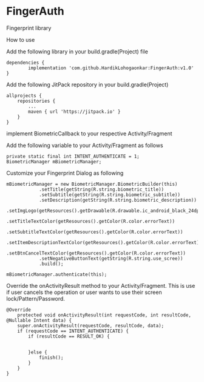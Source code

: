 # FingerAuth
Fingerprint library


How to use

Add the following library in your build.gradle(Project) file

 	dependencies {
	        implementation 'com.github.HardikLohogaonkar:FingerAuth:v1.0'
	}
	
	
Add the following JitPack repository in your build.gradle(Project) 	

	allprojects {
		repositories {
			...
			maven { url 'https://jitpack.io' }
		}
	}


implement BiometricCallback to your respective Activity/Fragment 


Add  the following variable to your Activity/Fragment as follows

	private static final int INTENT_AUTHENTICATE = 1;                        
	BiometricManager mBiometricManager;


Customize your Fingerprint Dialog as following

 	mBiometricManager = new BiometricManager.BiometricBuilder(this)
                .setTitle(getString(R.string.biometric_title))
                .setSubtitle(getString(R.string.biometric_subtitle))
                .setDescription(getString(R.string.biometric_description))
                .setImgLogo(getResources().getDrawable(R.drawable.ic_android_black_24dp))
                .setTitleTextColor(getResources().getColor(R.color.errorText))
                .setSubtitleTextColor(getResources().getColor(R.color.errorText))
                .setItemDescriptionTextColor(getResources().getColor(R.color.errorText))
                .setBtnCancelTextColor(getResources().getColor(R.color.errorText))
                .setNegativeButtonText(getString(R.string.use_scree))
                .build();

 	mBiometricManager.authenticate(this);
 
 
 
 Override the onActivityResult method to your Activity/Fragment. This is use if user cancels the operation or user wants to use their screen lock/Pattern/Password.
 
 	@Override
    	protected void onActivityResult(int requestCode, int resultCode, @Nullable Intent data) {
        super.onActivityResult(requestCode, resultCode, data);
        if (requestCode == INTENT_AUTHENTICATE) {
            if (resultCode == RESULT_OK) {

                
            }else {
                finish();
            }
        }
    }


 
